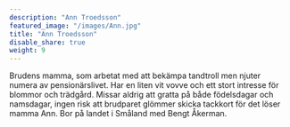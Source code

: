 ```yaml
---
description: "Ann Troedsson"
featured_image: "/images/Ann.jpg"
title: "Ann Troedsson"
disable_share: true
weight: 9
---
```

Brudens mamma, som arbetat med att bekämpa tandtroll men njuter numera av pensionärslivet. Har en liten vit vovve och ett stort intresse för blommor och trädgård. Missar aldrig att gratta på både födelsdagar och namsdagar, ingen risk att brudparet glömmer skicka tackkort för det löser mamma Ann. Bor på landet i Småland med Bengt Åkerman. 
